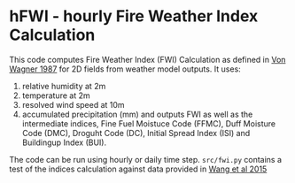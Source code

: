 # hFWI - hourly Fire Weather Index Calculation

This code computes Fire Weather Index (FWI) Calculation as defined in [Von Wagner 1987](https://ostr-backend-prod.azurewebsites.net/server/api/core/bitstreams/5a865686-e097-40df-abc0-65f54c6ff379/content) for 2D fields from weather model outputs. 
It uses:
1. relative humidity at 2m
1. temperature at 2m
1. resolved wind speed at 10m
1. accumulated precipitation (mm) 
and outputs FWI as well as the intermediate indices, Fine Fuel Moistuce Code (FFMC), Duff Moisture Code (DMC), Droguht Code (DC), Initial Spread Index (ISI) and Buildingup Index (BUI).

The code can be run using hourly or daily time step.
`src/fwi.py` contains a test of the indices calculation against data provided in [Wang et al 2015](https://courses.seas.harvard.edu/climate/eli/Courses/global-change-debates/Sources/Forest-fires/aridity-indices/code-for-calculating-canadian-fire-weather-index.pdf)
